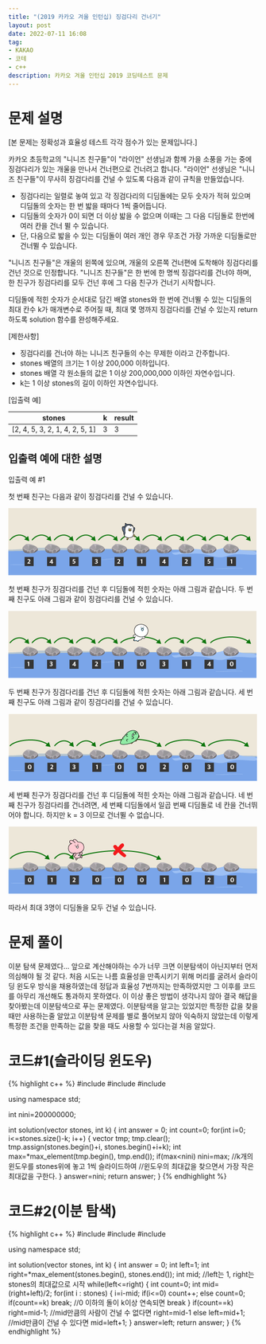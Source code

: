 ```yaml
---
title: "(2019 카카오 겨울 인턴십) 징검다리 건너기"
layout: post
date: 2022-07-11 16:08
tag:
- KAKAO
- 코테
- c++
description: 카카오 겨울 인턴십 2019 코딩테스트 문제
---
```


# 문제 설명

[본 문제는 정확성과 효율성 테스트 각각 점수가 있는 문제입니다.]

카카오 초등학교의 "니니즈 친구들"이 "라이언" 선생님과 함께 가을 소풍을 가는 중에 징검다리가 있는 개울을 만나서 건너편으로 건너려고 합니다. "라이언" 선생님은 "니니즈 친구들"이 무사히 징검다리를 건널 수 있도록 다음과 같이 규칙을 만들었습니다.

+ 징검다리는 일렬로 놓여 있고 각 징검다리의 디딤돌에는 모두 숫자가 적혀 있으며 디딤돌의 숫자는 한 번 밟을 때마다 1씩 줄어듭니다.
+ 디딤돌의 숫자가 0이 되면 더 이상 밟을 수 없으며 이때는 그 다음 디딤돌로 한번에 여러 칸을 건너 뛸 수 있습니다.
+ 단, 다음으로 밟을 수 있는 디딤돌이 여러 개인 경우 무조건 가장 가까운 디딤돌로만 건너뛸 수 있습니다.

"니니즈 친구들"은 개울의 왼쪽에 있으며, 개울의 오른쪽 건너편에 도착해야 징검다리를 건넌 것으로 인정합니다.
"니니즈 친구들"은 한 번에 한 명씩 징검다리를 건너야 하며, 한 친구가 징검다리를 모두 건넌 후에 그 다음 친구가 건너기 시작합니다.

디딤돌에 적힌 숫자가 순서대로 담긴 배열 stones와 한 번에 건너뛸 수 있는 디딤돌의 최대 칸수 k가 매개변수로 주어질 때, 최대 몇 명까지 징검다리를 건널 수 있는지 return 하도록 solution 함수를 완성해주세요.

[제한사항]

+ 징검다리를 건너야 하는 니니즈 친구들의 수는 무제한 이라고 간주합니다.
+ stones 배열의 크기는 1 이상 200,000 이하입니다.
+ stones 배열 각 원소들의 값은 1 이상 200,000,000 이하인 자연수입니다.
+ k는 1 이상 stones의 길이 이하인 자연수입니다.

[입출력 예]

stones	| k	| result
--- | --- | ---
[2, 4, 5, 3, 2, 1, 4, 2, 5, 1]	| 3	| 3

## 입출력 예에 대한 설명

입출력 예 #1

첫 번째 친구는 다음과 같이 징검다리를 건널 수 있습니다.

![](/assets/img/step_stones_104.png)

첫 번째 친구가 징검다리를 건넌 후 디딤돌에 적힌 숫자는 아래 그림과 같습니다.
두 번째 친구도 아래 그림과 같이 징검다리를 건널 수 있습니다.

![](/assets/img/step_stones_101.png)

두 번째 친구가 징검다리를 건넌 후 디딤돌에 적힌 숫자는 아래 그림과 같습니다.
세 번째 친구도 아래 그림과 같이 징검다리를 건널 수 있습니다.

![](/assets/img/step_stones_102.png)

세 번째 친구가 징검다리를 건넌 후 디딤돌에 적힌 숫자는 아래 그림과 같습니다.
네 번째 친구가 징검다리를 건너려면, 세 번째 디딤돌에서 일곱 번째 디딤돌로 네 칸을 건너뛰어야 합니다. 하지만 k = 3 이므로 건너뛸 수 없습니다.

![](/assets/img/step_stones_103.png)

따라서 최대 3명이 디딤돌을 모두 건널 수 있습니다.

# 문제 풀이

이분 탐색 문제였다... 앞으로 계산해야하는 수가 너무 크면 이분탐색이 아닌지부터 먼저 의심해야 될 것 같다. 처음 시도는 나름 효율성을 만족시키기 위해 머리를 굴려서 슬라이딩 윈도우 방식을 채용하였는데 정답과 효율성 7번까지는 만족하였지만 그 이후를 코드를 아무리 개선해도 통과하지 못하였다. 이 이상 좋은 방법이 생각나지 않아 결국 해답을 찾아봤는데 이분탐색으로 푸는 문제였다.
이분탐색을 알고는 있었지만 특정한 값을 찾을 때만 사용하는줄 알았고 이분탐색 문제를 별로 풀어보지 않아 익숙하지 않았는데 이렇게 특정한 조건을 만족하는 값을 찾을 때도 사용할 수 있다는걸 처음 알았다. 

# 코드#1(슬라이딩 윈도우)

{% highlight c++ %}
#include <string>
#include <vector>
#include <algorithm>

using namespace std;

int nini=200000000;

int solution(vector<int> stones, int k) {
    int answer = 0; int count=0;
    for(int i=0; i<=stones.size()-k; i++) {
        vector<int> tmp; tmp.clear();
        tmp.assign(stones.begin()+i, stones.begin()+i+k);
        int max=*max_element(tmp.begin(), tmp.end());
        if(max<nini) nini=max; //k개의 윈도우를 stones위에 놓고 1씩 슬라이드하여
        //윈도우의 최대값을 찾으면서 가장 작은 최대값을 구한다.
    }
    answer=nini;
    return answer;
}
{% endhighlight %}

# 코드#2(이분 탐색)

{% highlight c++ %} 
#include <string>
#include <vector>
#include <algorithm>

using namespace std;

int solution(vector<int> stones, int k) {
    int answer = 0; int left=1; int right=*max_element(stones.begin(), stones.end()); int mid; //left는 1, right는 stones의 최대값으로 시작
    while(left<=right) {
        int count=0;
        int mid=(right+left)/2;
        for(int i : stones) {
            i=i-mid;
            if(i<=0) count++;
            else count=0;
            if(count==k) break; //0 이하의 돌이 k이상 연속되면 break
        }
        if(count==k) right=mid-1; //mid만큼의 사람이 건널 수 없다면 right=mid-1
        else left=mid+1; //mid만큼이 건널 수 있다면 mid=left+1;
    }
    answer=left;
    return answer;
}
{% endhighlight %}
